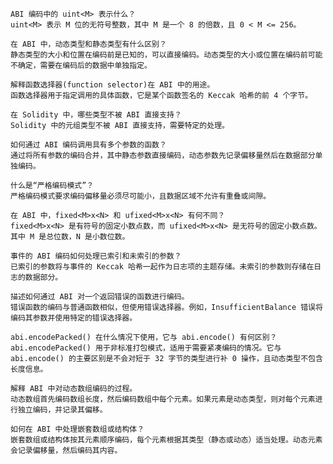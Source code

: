     ABI 编码中的 uint<M> 表示什么？
    uint<M> 表示 M 位的无符号整数，其中 M 是一个 8 的倍数，且 0 < M <= 256。
    
    在 ABI 中，动态类型和静态类型有什么区别？
    静态类型的大小和位置在编码前是已知的，可以直接编码。动态类型的大小或位置在编码前可能不确定，需要在编码后的数据中单独指定。
    
    解释函数选择器(function selector)在 ABI 中的用途。
    函数选择器用于指定调用的具体函数，它是某个函数签名的 Keccak 哈希的前 4 个字节。
    
    在 Solidity 中，哪些类型不被 ABI 直接支持？
    Solidity 中的元组类型不被 ABI 直接支持，需要特定的处理。
    
    如何通过 ABI 编码调用具有多个参数的函数？
    通过将所有参数的编码合并，其中静态参数直接编码，动态参数先记录偏移量然后在数据部分单独编码。
    
    什么是“严格编码模式”？
    严格编码模式要求编码偏移量必须尽可能小，且数据区域不允许有重叠或间隙。
    
    在 ABI 中，fixed<M>x<N> 和 ufixed<M>x<N> 有何不同？
    fixed<M>x<N> 是有符号的固定小数点数，而 ufixed<M>x<N> 是无符号的固定小数点数。其中 M 是总位数，N 是小数位数。
    
    事件的 ABI 编码如何处理已索引和未索引的参数？
    已索引的参数将与事件的 Keccak 哈希一起作为日志项的主题存储。未索引的参数则存储在日志的数据部分。
    
    描述如何通过 ABI 对一个返回错误的函数进行编码。
    错误函数的编码与普通函数相似，但使用错误选择器。例如，InsufficientBalance 错误将编码其参数并使用特定的错误选择器。
    
    abi.encodePacked() 在什么情况下使用，它与 abi.encode() 有何区别？
    abi.encodePacked() 用于非标准打包模式，适用于需要紧凑编码的情况。它与 abi.encode() 的主要区别是不会对短于 32 字节的类型进行补 0 操作，且动态类型不包含长度信息。
    
    解释 ABI 中对动态数组编码的过程。
    动态数组首先编码数组长度，然后编码数组中每个元素。如果元素是动态类型，则对每个元素进行独立编码，并记录其偏移。
    
    如何在 ABI 中处理嵌套数组或结构体？
    嵌套数组或结构体按其元素顺序编码，每个元素根据其类型（静态或动态）适当处理。动态元素会记录偏移量，然后编码其内容。